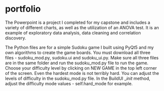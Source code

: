 # portfolio
The Powerpoint is a project I completed for my capstone and includes a variety of different charts, as well as the utilization of an ANOVA test. 
It is an example of exploratory data analysis, data cleaning and correlation discovery.

The Python files are for a simple Sudoku game I built using PyQt5 and my own algorithms to create the game boards.  You must download all three files - sudoku_mod.py, sudoku.ui and sudoku_ui.py.
Make sure all three files are in the same folder and run the sudoku_mod.py file to run the game. Choose your difficulty level by clicking on NEW GAME in the top
left corner of the screen. Even the hardest mode is not terribly hard. You can adjust the levels of difficulty in the sudoku_mod.py file. In the BuildUI __init_ method, adjust the difficulty
mode values - self.hard_mode for example.
